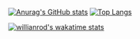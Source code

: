 [![Anurag's GitHub stats](https://github-readme-stats.vercel.app/api?username=nephisto1954&include_all_commits=true&count_private=true&theme=algolia&show_icons=true)](https://github.com/anuraghazra/github-readme-stats)
[![Top Langs](https://github-readme-stats.vercel.app/api/top-langs/?username=nephisto1954&layout=compact&theme=algolia&hide=Objective-C)](https://github.com/anuraghazra/github-readme-stats)

[![willianrod's wakatime stats](https://github-readme-stats.vercel.app/api/wakatime?username=nephisto1954&layout=compact&theme=algolia)](https://github.com/anuraghazra/github-readme-stats)
